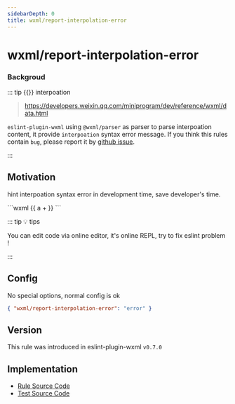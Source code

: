 ```yaml
---
sidebarDepth: 0
title: wxml/report-interpolation-error
---
```


# wxml/report-interpolation-error

### Backgroud

::: tip {{}} interpoation

> https://developers.weixin.qq.com/miniprogram/dev/reference/wxml/data.html

`eslint-plugin-wxml` using `@wxml/parser` as parser to parse interpoation content, it provide `interpoation` syntax error message. If you think this rules contain `bug`, please report it by [github issue](https://github.com/wxmlfile/eslint-plugin-wxml/issues).

:::

## Motivation

hint interpoation syntax error in development time, save developer's time.

<eslint-code-block :rules="{'wxml/report-interpolation-error': ['error']}" >
```wxml
<view>
  <view />
  {{ a + }}
</view>
```
</eslint-code-block>

::: tip 💡 tips

You can edit code via online editor, it's online REPL, try to fix eslint problem !

:::

## Config

No special options, normal config is ok

```json
{ "wxml/report-interpolation-error": "error" }
```

## Version

This rule was introduced in eslint-plugin-wxml `v0.7.0`

## Implementation

- [Rule Source Code](https://github.com/wxmlfile/eslint-plugin-wxml/tree/main/lib/rules/report-interpolation-error.js)
- [Test Source Code](https://github.com/wxmlfile/eslint-plugin-wxml/tree/main/tests/rules/report-interpolation-error.js)

